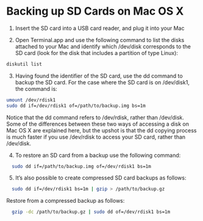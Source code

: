 Backing up SD Cards on Mac OS X
=======

1. Insert the SD card into a USB card reader, and plug it into your Mac

2. Open Terminal.app and use the following command to list the disks attached to your Mac and identify which /dev/disk corresponds to the SD card (look for the disk that includes a partition of type Linux):

``` sh
diskutil list
```

3. Having found the identifier of the SD card, use the dd command to backup the SD card. For the case where the SD card is on /dev/disk1, the command is:

``` sh
umount /dev/rdisk1
sudo dd if=/dev/rdisk1 of=/path/to/backup.img bs=1m
```

Notice that the dd command refers to /dev/rdisk, rather than /dev/disk. Some of the differences between these two ways of accessing a disk on Mac OS X are explained here, but the upshot is that the dd copying process is much faster if you use /dev/rdisk to access your SD card, rather than /dev/disk.

4. To restore an SD card from a backup use the following command:

``` sh
  sudo dd if=/path/to/backup.img of=/dev/rdisk1 bs=1m
```

5. It’s also possible to create compressed SD card backups as follows:

``` sh
  sudo dd if=/dev/rdisk1 bs=1m | gzip > /path/to/backup.gz
```

Restore from a compressed backup as follows:

``` sh
  gzip -dc /path/to/backup.gz | sudo dd of=/dev/rdisk1 bs=1m
```
